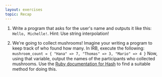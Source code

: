 ```yaml
---
layout: exercises
topic: Recap
---
```


1. Write a program that asks for the user's name and outputs it like this: `Hello, Michelle!`. Hint: Use string interpolation!

2. We're going to collect mushrooms! Imagine your writing a program to keep track of who found how many. In IRB, execute the following: `mushroom_count = { "Hana" => 7, "Thomas" => 3, "Mario" => 4 }` Now, using that variable, output the names of the participants who collected mushrooms. Use the [Ruby documentation for Hash](https://ruby-doc.org/core/Hash.html) to find a suitable method for doing this.
